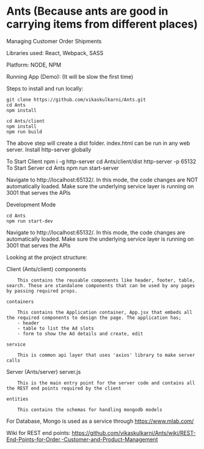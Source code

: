 # Ants (Because ants are good in carrying items from different places)
Managing Customer Order Shipments

Libraries used:
React, Webpack, SASS

Platform:
NODE, NPM

Running App (Demo):  (It will be slow the first time)

Steps to install and run locally:

    git clone https://github.com/vikaskulkarni/Ants.git
    cd Ants
    npm install

    cd Ants/client
    npm install
    npm run build
  
The above step will create a dist folder. index.html can be run in any web server.
Install http-server globally

To Start Client
    npm i -g http-server
    cd Ants/client/dist
    http-server -p 65132
To Start Server
    cd Ants
    npm run start-server
  
Navigate to http://localhost:65132/. In this mode, the code changes are NOT automatically loaded. Make sure the underlying service layer is running on 3001 that serves the APIs
  
Development Mode

    cd Ants
    npm run start-dev
  
Navigate to http://localhost:65132/. In this mode, the code changes are automatically loaded. Make sure the underlying service layer is running on 3001 that serves the APIs


Looking at the project structure:

Client (Ants/client)
    components

        This contains the reusable components like header, footer, table, search. These are standalone components that can be used by any pages by passing required props.

    containers

        This contains the Application container, App.jsx that embeds all the required components to design the page. The application has;
        - header
        - table to list the Ad slots
        - form to show the Ad details and create, edit

    service

        This is common api layer that uses 'axios' library to make server calls

Server (Ants/server)
    server.js

        This is the main entry point for the server code and contains all the REST end points required by the client
        
    entities

        This contains the schemas for handling mongodb models
        
For Database, Mongo is used as a service through https://www.mlab.com/

Wiki for REST end points:
https://github.com/vikaskulkarni/Ants/wiki/REST-End-Points-for-Order,-Customer-and-Product-Management
